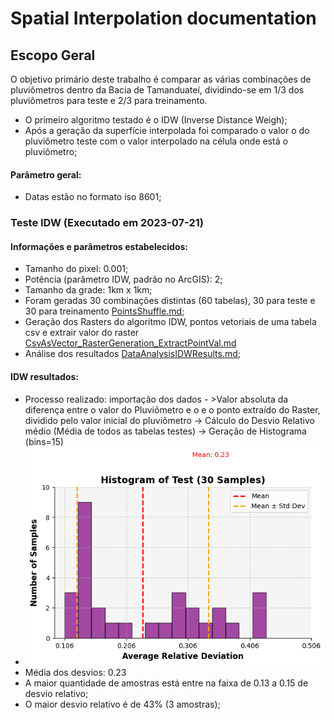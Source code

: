 
# Spatial Interpolation documentation 

## Escopo Geral
O objetivo primário deste trabalho é comparar as várias combinações de pluviômetros dentro da Bacia de Tamanduateí, dividindo-se em 1/3 dos pluviômetros para teste e 2/3 para treinamento. 

* O primeiro algoritmo testado é o IDW (Inverse Distance Weigh); 
* Após a geração da superfície interpolada foi comparado o valor o do pluviômetro teste com o valor interpolado na célula onde está o pluviômetro;
#### Parâmetro geral:
* Datas estão no formato iso 8601;
### Teste IDW (Executado em 2023-07-21)
#### Informações e parâmetros estabelecidos:
* Tamanho do pixel: 0.001;
* Potência (parâmetro IDW, padrão no ArcGIS): 2;
* Tamanho da grade: 1km x 1km;
* Foram geradas 30 combinações distintas (60 tabelas), 30 para teste e 30 para treinamento [PointsShuffle.md](https://github.com/vitor-yuichi/spatial-interpolation/blob/main/data/PointsShuffle.md); 
* Geração dos Rasters do algoritmo IDW, pontos vetoriais de uma tabela csv e extrair valor do raster [CsvAsVector_RasterGeneration_ExtractPointVal.md](https://github.com/vitor-yuichi/spatial-interpolation/blob/main/data/CsvAsVector_RasterGeneration_ExtractPointVal.md) 
* Análise dos resultados [DataAnalysisIDWResults.md](https://github.com/vitor-yuichi/spatial-interpolation/blob/main/data/DataAnalysisIDWResults.md);
#### IDW resultados:
* Processo realizado: importação dos dados - >Valor absoluta da diferença entre o valor do Pluviômetro e o e o ponto extraído do Raster, dividido pelo valor inicial do pluviômetro -> Cálculo do Desvio Relativo médio (Média de todos as tabelas testes) -> Geração de Histograma (bins=15)
* ![Plot](https://github.com/vitor-yuichi/spatial-interpolation/blob/main/data/Sample.png)
* Média dos desvios: 0.23
* A maior quantidade de amostras está entre na faixa de 0.13 a 0.15 de desvio relativo;
* O maior desvio relativo é de 43% (3 amostras); 


